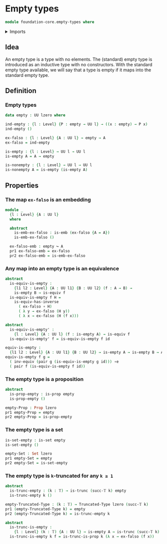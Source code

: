 # Empty types

```agda
module foundation-core.empty-types where
```

<details><summary>Imports</summary>

```agda
open import foundation.dependent-pair-types
open import foundation.propositions
open import foundation.universe-levels

open import foundation-core.embeddings
open import foundation-core.equivalences
open import foundation-core.function-types
open import foundation-core.sets
open import foundation-core.truncated-types
open import foundation-core.truncation-levels
```

</details>

## Idea

An empty type is a type with no elements. The (standard) empty type is
introduced as an inductive type with no constructors. With the standard empty
type available, we will say that a type is empty if it maps into the standard
empty type.

## Definition

### Empty types

```agda
data empty : UU lzero where

ind-empty : {l : Level} {P : empty → UU l} → ((x : empty) → P x)
ind-empty ()

ex-falso : {l : Level} {A : UU l} → empty → A
ex-falso = ind-empty

is-empty : {l : Level} → UU l → UU l
is-empty A = A → empty

is-nonempty : {l : Level} → UU l → UU l
is-nonempty A = is-empty (is-empty A)
```

## Properties

### The map `ex-falso` is an embedding

```agda
module _
  {l : Level} {A : UU l}
  where

  abstract
    is-emb-ex-falso : is-emb (ex-falso {A = A})
    is-emb-ex-falso ()

  ex-falso-emb : empty ↪ A
  pr1 ex-falso-emb = ex-falso
  pr2 ex-falso-emb = is-emb-ex-falso
```

### Any map into an empty type is an equivalence

```agda
abstract
  is-equiv-is-empty :
    {l1 l2 : Level} {A : UU l1} {B : UU l2} (f : A → B) →
    is-empty B → is-equiv f
  is-equiv-is-empty f H =
    is-equiv-has-inverse
      ( ex-falso ∘ H)
      ( λ y → ex-falso (H y))
      ( λ x → ex-falso (H (f x)))

abstract
  is-equiv-is-empty' :
    {l : Level} {A : UU l} (f : is-empty A) → is-equiv f
  is-equiv-is-empty' f = is-equiv-is-empty f id

equiv-is-empty :
  {l1 l2 : Level} {A : UU l1} {B : UU l2} → is-empty A → is-empty B → A ≃ B
equiv-is-empty f g =
  ( inv-equiv (pair g (is-equiv-is-empty g id))) ∘e
  ( pair f (is-equiv-is-empty f id))
```

### The empty type is a proposition

```agda
abstract
  is-prop-empty : is-prop empty
  is-prop-empty ()

empty-Prop : Prop lzero
pr1 empty-Prop = empty
pr2 empty-Prop = is-prop-empty
```

### The empty type is a set

```agda
is-set-empty : is-set empty
is-set-empty ()

empty-Set : Set lzero
pr1 empty-Set = empty
pr2 empty-Set = is-set-empty
```

### The empty type is `k`-truncated for any `k ≥ 1`

```agda
abstract
  is-trunc-empty : (k : 𝕋) → is-trunc (succ-𝕋 k) empty
  is-trunc-empty k ()

empty-Truncated-Type : (k : 𝕋) → Truncated-Type lzero (succ-𝕋 k)
pr1 (empty-Truncated-Type k) = empty
pr2 (empty-Truncated-Type k) = is-trunc-empty k

abstract
  is-trunc-is-empty :
    {l : Level} (k : 𝕋) {A : UU l} → is-empty A → is-trunc (succ-𝕋 k) A
  is-trunc-is-empty k f = is-trunc-is-prop k (λ x → ex-falso (f x))
```

